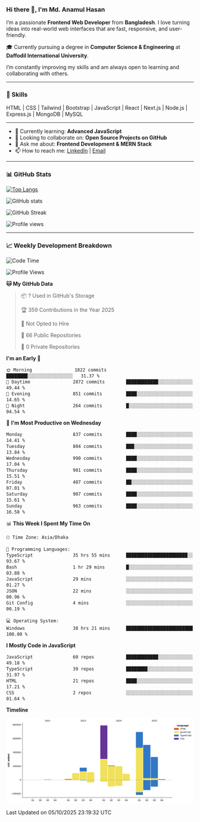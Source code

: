 ### Hi there 👋, I'm Md. Anamul Hasan

I’m a passionate **Frontend Web Developer** from **Bangladesh**. I love turning ideas into real-world web interfaces that are fast, responsive, and user-friendly.

🎓 Currently pursuing a degree in **Computer Science & Engineering** at **Daffodil International University**.

I’m constantly improving my skills and am always open to learning and collaborating with others.

---

### 🚀 Skills
HTML | CSS | Tailwind | Bootstrap | JavaScript | React | Next.js | Node.js | Express.js | MongoDB | MySQL 

---

- 🌱 Currently learning: **Advanced JavaScript**
- 👯 Looking to collaborate on: **Open Source Projects on GitHub**
- 💬 Ask me about: **Frontend Development & MERN Stack**
- 📫 How to reach me: [LinkedIn](https://www.linkedin.com/in/mdanamulhasan201) | [Email](mailto:anamulhasan3625@gmail.com)

---

### 📊 GitHub Stats

[![Top Langs](https://github-readme-stats.vercel.app/api/top-langs/?username=mdanamulhasan201&layout=compact)](https://github.com/anuraghazra/github-readme-stats)

![GitHub stats](https://github-readme-stats.vercel.app/api?username=mdanamulhasan201&show_icons=true&count_private=true&theme=tokyonight)

![GitHub Streak](https://streak-stats.demolab.com?user=mdanamulhasan201&theme=tokyonight)

![Profile views](https://gpvc.arturio.dev/mdanamulhasan201)

---

### 📈 Weekly Development Breakdown

<!--START_SECTION:waka-->
![Code Time](http://img.shields.io/badge/Code%20Time-796%20hrs%2035%20mins-blue)

![Profile Views](http://img.shields.io/badge/Profile%20Views-5-blue)

**🐱 My GitHub Data** 

> 📦 ? Used in GitHub's Storage 
 > 
> 🏆 359 Contributions in the Year 2025
 > 
> 🚫 Not Opted to Hire
 > 
> 📜 66 Public Repositories 
 > 
> 🔑 0 Private Repositories 
 > 
**I'm an Early 🐤** 

```text
🌞 Morning                1822 commits        ████████░░░░░░░░░░░░░░░░░   31.37 % 
🌆 Daytime                2872 commits        ████████████░░░░░░░░░░░░░   49.44 % 
🌃 Evening                851 commits         ████░░░░░░░░░░░░░░░░░░░░░   14.65 % 
🌙 Night                  264 commits         █░░░░░░░░░░░░░░░░░░░░░░░░   04.54 % 
```
📅 **I'm Most Productive on Wednesday** 

```text
Monday                   837 commits         ████░░░░░░░░░░░░░░░░░░░░░   14.41 % 
Tuesday                  804 commits         ███░░░░░░░░░░░░░░░░░░░░░░   13.84 % 
Wednesday                990 commits         ████░░░░░░░░░░░░░░░░░░░░░   17.04 % 
Thursday                 901 commits         ████░░░░░░░░░░░░░░░░░░░░░   15.51 % 
Friday                   407 commits         ██░░░░░░░░░░░░░░░░░░░░░░░   07.01 % 
Saturday                 907 commits         ████░░░░░░░░░░░░░░░░░░░░░   15.61 % 
Sunday                   963 commits         ████░░░░░░░░░░░░░░░░░░░░░   16.58 % 
```


📊 **This Week I Spent My Time On** 

```text
🕑︎ Time Zone: Asia/Dhaka

💬 Programming Languages: 
TypeScript               35 hrs 55 mins      ███████████████████████░░   93.67 % 
Bash                     1 hr 29 mins        █░░░░░░░░░░░░░░░░░░░░░░░░   03.88 % 
JavaScript               29 mins             ░░░░░░░░░░░░░░░░░░░░░░░░░   01.27 % 
JSON                     22 mins             ░░░░░░░░░░░░░░░░░░░░░░░░░   00.96 % 
Git Config               4 mins              ░░░░░░░░░░░░░░░░░░░░░░░░░   00.19 % 

💻 Operating System: 
Windows                  38 hrs 21 mins      █████████████████████████   100.00 % 
```

**I Mostly Code in JavaScript** 

```text
JavaScript               60 repos            ████████████░░░░░░░░░░░░░   49.18 % 
TypeScript               39 repos            ████████░░░░░░░░░░░░░░░░░   31.97 % 
HTML                     21 repos            ████░░░░░░░░░░░░░░░░░░░░░   17.21 % 
CSS                      2 repos             ░░░░░░░░░░░░░░░░░░░░░░░░░   01.64 % 
```



**Timeline**

![Lines of Code chart](https://raw.githubusercontent.com/mdanamulhasan201/mdanamulhasan201/main/assets/bar_graph.png)


 Last Updated on 05/10/2025 23:19:32 UTC
<!--END_SECTION:waka-->

